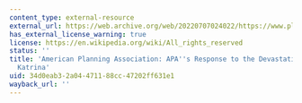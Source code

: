 ```yaml
---
content_type: external-resource
external_url: https://web.archive.org/web/20220707024022/https://www.planning.org/blog/blogpost/9148744//
has_external_license_warning: true
license: https://en.wikipedia.org/wiki/All_rights_reserved
status: ''
title: 'American Planning Association: APA''s Response to the Devastation from Hurricane
  Katrina'
uid: 34d0eab3-2a04-4711-88cc-47202ff631e1
wayback_url: ''
---
```

